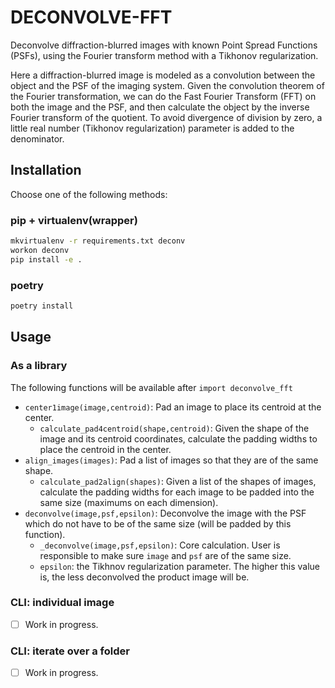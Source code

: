 # DECONVOLVE-FFT

Deconvolve diffraction-blurred images with known Point Spread Functions (PSFs), using the Fourier transform method with a Tikhonov regularization.

Here a diffraction-blurred image is modeled as a convolution between the object and the PSF of the imaging system. Given the convolution theorem of the Fourier transformation, we can do the Fast Fourier Transform (FFT) on both the image and the PSF, and then calculate the object by the inverse Fourier transform of the quotient. To avoid divergence of division by zero, a little real number (Tikhonov regularization) parameter is added to the denominator.

## Installation

Choose one of the following methods:

### pip + virtualenv(wrapper)

```bash
mkvirtualenv -r requirements.txt deconv
workon deconv
pip install -e .
```

### poetry

```bash
poetry install
```

## Usage

### As a library

The following functions will be available after `import deconvolve_fft`

- `center1image(image,centroid)`: Pad an image to place its centroid at the center.
    - `calculate_pad4centroid(shape,centroid)`: Given the shape of the image and its centroid coordinates, calculate the padding widths to place the centroid in the center.
- `align_images(images)`: Pad a list of images so that they are of the same shape. 
    - `calculate_pad2align(shapes)`: Given a list of the shapes of images, calculate the padding widths for each image to be padded into the same size (maximums on each dimension).
- `deconvolve(image,psf,epsilon)`: Deconvolve the image with the PSF which do not have to be of the same size (will be padded by this function).
    - `_deconvolve(image,psf,epsilon)`: Core calculation. User is responsible to make sure `image` and `psf` are of the same size.
    - `epsilon`: the Tikhnov regularization parameter. The higher this value is, the less deconvolved the product image will be.

### CLI: individual image

- [ ] Work in progress.

### CLI: iterate over a folder

- [ ] Work in progress.
